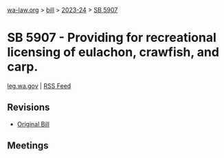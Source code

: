 [wa-law.org](/) > [bill](/bill/) > [2023-24](/bill/2023-24/) > [SB 5907](/bill/2023-24/sb/5907/)

# SB 5907 - Providing for recreational licensing of eulachon, crawfish, and carp.
[leg.wa.gov](https://app.leg.wa.gov/billsummary?BillNumber=5907&Year=2023&Initiative=false) | [RSS Feed](./rss.xml)

## Revisions
* [Original Bill](1/)

## Meetings